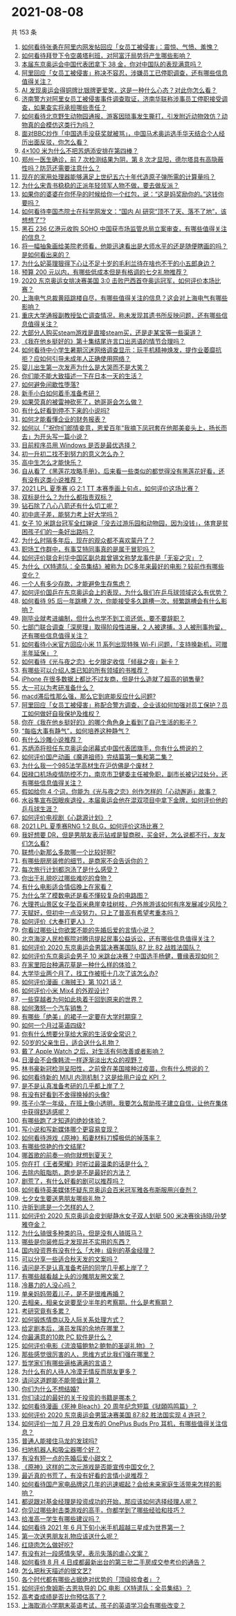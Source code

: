 # 2021-08-08

共 153 条

<!-- BEGIN -->
<!-- 最后更新时间 Sun Aug 08 2021 17:01:57 GMT+0800 (China Standard Time) -->

1. [如何看待张勇在阿里内网发帖回应「女员工被侵害」：震惊、气愤、羞愧？](https://www.zhihu.com/question/478136579)
1. [如何看待拜登下令空袭塔利班，对阿富汗局势将产生哪些影响？](https://www.zhihu.com/question/478149227)
1. [本届东京奥运会中国代表团拿下 38 金，你对中国队的表现满意吗？](https://www.zhihu.com/question/478049824)
1. [阿里回应「女员工被侵害」称决不容忍，涉嫌员工已停职调查，还有哪些信息值得关注？](https://www.zhihu.com/question/478068481)
1. [AI
   发现奥运会得铜牌比银牌更爱笑，这是一种什么心态？对此你怎么看？](https://www.zhihu.com/question/477245106)
1. [济南警方对阿里女员工被侵害事件调查取证，济南华联称涉事员工停职接受调查，如果查实将承担哪些责任？](https://www.zhihu.com/question/478166547)
1. [如何看待北京野生动物园通报，游客因琐事发生撕打，引发附近动物效仿？动物真的会模仿这类行为吗？](https://www.zhihu.com/question/478198359)
1. [面对BBC炒作「中国选手没获奖就被骂」，中国马术奥运选手华天结合个人经历出面反驳，你怎么看？](https://www.zhihu.com/question/477997777)
1. [4×100 米为什么不把苏炳添安排在第四棒？](https://www.zhihu.com/question/477860059)
1. [郑州一医生确诊，前 7 次检测结果为阴，第 8
   次才显阳，德尔塔具有高隐蔽性吗？防范还需要注意什么？](https://www.zhihu.com/question/478082310)
1. [现在的家用处理器能够满足上世纪五六十年代造原子弹所需的计算量吗？](https://www.zhihu.com/question/463181858)
1. [为什么宋青书稳稳的正派年轻领军人物不做，要去做反派？](https://www.zhihu.com/question/359686707)
1. [如果你的婆婆在你怀孕的时候给你一个红包，说：“这是妈奖励你的。”这钱你要吗？](https://www.zhihu.com/question/475829175)
1. [如何看待李国杰院士在科学网发文：“国内 AI
   研究“顶不了天、落不了地”，该想想了”?](https://www.zhihu.com/question/477722784)
1. [黑石 236 亿港元收购 SOHO
   中国获市场监管总局立案审查，有哪些值得关注的信息？](https://www.zhihu.com/question/477860383)
1. [将一幅抽象画给美院老师看，他能迅速看出是大师水平的还是随便瞎画的吗？是如何看出来的？](https://www.zhihu.com/question/314754694)
1. [为什么妃英理狠得下心让不足十岁的毛利兰待在啥也不干的小五郎身边？](https://www.zhihu.com/question/406355500)
1. [预算 200 元以内，有哪些低成本但是有格调的七夕礼物推荐？](https://www.zhihu.com/question/475269659)
1. [2020 东京奥运女排决赛美国 3:0
   击败巴西首夺奥运冠军，如何评价本场比赛？](https://www.zhihu.com/question/478172012)
1. [上海电气总裁黄瓯跳楼自尽，有哪些值得关注的信息？这会对上海电气有哪些影响？](https://www.zhihu.com/question/477621651)
1. [重庆大学通报副教授坠亡调查情况，称未发现其遗书所反映问题，还有哪些信息值得关注？](https://www.zhihu.com/question/477922134)
1. [大部分人购买steam游戏是直接steam买，还是走某宝等一些渠道？](https://www.zhihu.com/question/405486805)
1. [《我在他乡挺好的》第十集结尾许言口出恶语的情节合理吗？](https://www.zhihu.com/question/477121087)
1. [如何看待中小学生暑期沉迷网络调查显示：玩手机精神焕发，提作业萎靡抗拒？应如何引导未成年人正确使用网络？](https://www.zhihu.com/question/477939481)
1. [婴儿出生第一次发声为什么是大哭而不是大笑？](https://www.zhihu.com/question/36066799)
1. [你们能不能大致描述一下在日本一天的生活？](https://www.zhihu.com/question/477593837)
1. [如何避免间歇性堕落?](https://www.zhihu.com/question/388686475)
1. [新手小白如何着手准备考研？](https://www.zhihu.com/question/283284100)
1. [如果荧真的被雷神砍死了，她哥哥会怎么做？](https://www.zhihu.com/question/477471702)
1. [有什么好看到停不下来的小说吗?](https://www.zhihu.com/question/440502581)
1. [如何才能看懂企业的财务报表？](https://www.zhihu.com/question/27785329)
1. [如何以「”祝你们郎情妾意，恩爱百年“我摘下凤冠套在他那美妾头上，扬长而去」为开头写一篇小说？](https://www.zhihu.com/question/461013656)
1. [目前程序员用 Windows 是否是最优选择？](https://www.zhihu.com/question/477889012)
1. [初一升初二找不到努力的意义怎么办？](https://www.zhihu.com/question/478138700)
1. [高中生怎么才能快乐？](https://www.zhihu.com/question/444888990)
1. [自从看了《黑莲花攻略手册》，后来看一些类似的都觉得没有黑莲花好看，还有没有这类小说推荐？](https://www.zhihu.com/question/337178212)
1. [2021 LPL 夏季赛 iG 2:1 TT
   本赛季画上句点，如何评价这场比赛？](https://www.zhihu.com/question/478015002)
1. [双标是什么？为什么都指责双标？](https://www.zhihu.com/question/320697872)
1. [钻石除了八心八箭还有什么切工呢？](https://www.zhihu.com/question/432735685)
1. [初中底子差，能努力考上好大学吗？](https://www.zhihu.com/question/476607041)
1. [女子 10
   米跳台冠军全红婵说「没去过游乐园和动物园，因为没钱」，体育是贫困孩子们的一条好出路吗？](https://www.zhihu.com/question/477586825)
1. [为什么时隔多年后，现在的观众都不喜欢蒙丹了？](https://www.zhihu.com/question/472556684)
1. [职场工作群中，有事艾特同事真的是属于冒犯吗？](https://www.zhihu.com/question/465443963)
1. [如何评价联合利华中国区副总裁曾锡文称梦龙事件是「无妄之灾」？](https://www.zhihu.com/question/477777632)
1. [为什么《X特遣队：全员集结》被称为
   DC多年来最好的电影？较前作有哪些变化？](https://www.zhihu.com/question/475792645)
1. [一个人有多少存款，才能避免生存焦虑？](https://www.zhihu.com/question/391300078)
1. [如何评价国乒在东京奥运会上的表现，为什么我们在乒乓球领域这么有优势？](https://www.zhihu.com/question/478006779)
1. [如何看待 95 后一年跳槽 7
   次，你能接受多久跳槽一次，频繁跳槽会有什么影响？](https://www.zhihu.com/question/476738123)
1. [刚毕业就考进编制，但什么也学不到工资还低，要不要辞职？](https://www.zhihu.com/question/477127718)
1. [七部门联合调查「深房理」取得阶段性进展，2 人被逮捕，3
   人被刑事拘留，还有哪些信息值得关注？](https://www.zhihu.com/question/478029208)
1. [如何看待小米官方回应小米 11 系列出现特殊 Wi-Fi
   问题，「支持换新机，可赠半年延保」？](https://www.zhihu.com/question/477855445)
1. [如何看待《光与夜之恋》七夕限定收信「倾昼之夜」新卡？](https://www.zhihu.com/question/478164895)
1. [有哪些可以介绍人类已知的所有领域的书推荐？](https://www.zhihu.com/question/469813798)
1. [iPhone
   在很多数据上都比不过友商，但是什么造就了超高的销售量?](https://www.zhihu.com/question/476745626)
1. [大一可以为考研准备什么？](https://www.zhihu.com/question/267700809)
1. [macd滞后性那么强，那么它到底能反应什么问题?](https://www.zhihu.com/question/451249179)
1. [阿里回应「女员工被侵害」称配合警方调查，企业该如何加强对员工保护？员工如何做好自我保护及维权？](https://www.zhihu.com/question/478107972)
1. [你在《我在他乡挺好的》的哪个角色身上看到了自己生活的影子？](https://www.zhihu.com/question/475916496)
1. [“每临大事有静气”，如何培养这种静气？](https://www.zhihu.com/question/340138252)
1. [有什么沙雕小说推荐？](https://www.zhihu.com/question/376870687)
1. [苏炳添将担任东京奥运会闭幕式中国代表团旗手，你有什么想说的？](https://www.zhihu.com/question/478064919)
1. [如何评价国产动画《魔道祖师》完结篇第一集和第二集？](https://www.zhihu.com/question/477802080)
1. [为什么我一个985法学高材生在沪仿佛是个废材？](https://www.zhihu.com/question/477345946)
1. [因禄口机场疫情防控不力，南京市卫健委主任被免职，副市长被记过处分，还有哪些信息值得关注？](https://www.zhihu.com/question/478042504)
1. [假如给你 4
   个词，你能为《光与夜之恋》创作怎样的「心动邂逅」故事？](https://www.zhihu.com/question/477227470)
1. [水谷隼宣布因眼疾退役，本届奥运会他在混双项目中拿下金牌，如何评价他的乒乓球生涯？](https://www.zhihu.com/question/477818815)
1. [如何评价电视剧《心跳源计划》？](https://www.zhihu.com/question/457295420)
1. [2021 LPL 夏季赛RNG 1:2 BLG，如何评价这场比赛？](https://www.zhihu.com/question/478058347)
1. [我好想要
   DR，但是男朋友表示钻戒是智商税，买金好，怎么说都不行，友友们怎么看?](https://www.zhihu.com/question/476531252)
1. [联想小新那么多款哪一个比较好啊?](https://www.zhihu.com/question/446796390)
1. [有哪些厨房装修的细节，是商家不会告诉你的？](https://www.zhihu.com/question/359436060)
1. [每次旅行计划都泡汤了是什么感受？](https://www.zhihu.com/question/476201616)
1. [你出于礼貌吃过哪些难吃的食物？](https://www.zhihu.com/question/475503789)
1. [有什么电影适合情侣晚上在家看？](https://www.zhihu.com/question/358887778)
1. [为什么学了模数电还是看不懂较复杂的电路图？](https://www.zhihu.com/question/432824969)
1. [大理苍山景区女子坠百米悬崖幸挂树枝，户外旅游该如何有序发展减少风险？](https://www.zhihu.com/question/477425652)
1. [天赋好，但初中一点没努力，只上了普高有希望考重本吗？](https://www.zhihu.com/question/476203600)
1. [如何评价《大奉打更人》？](https://www.zhihu.com/question/405669570)
1. [你看过哪些让你欲罢不能的先婚后爱的言情小说？](https://www.zhihu.com/question/346921290)
1. [北京海淀人民检察院对腾讯提起民事公益诉讼，还有哪些信息值得关注？](https://www.zhihu.com/question/477859695)
1. [如何评价 2020 东京奥运会男篮决赛美国队 87 比 82
   战胜法国队？](https://www.zhihu.com/question/477937942)
1. [如何评价东京奥运会男子 10
   米跳台决赛？中国选手杨健，曹缘表现如何？](https://www.zhihu.com/question/477997717)
1. [在家里阳台种满花草是一种什么样的体验？](https://www.zhihu.com/question/461296029)
1. [大学毕业两个月了，找工作被拒十几次了该怎么办?](https://www.zhihu.com/question/476445233)
1. [如何评价漫画《海贼王》第 1021 话？](https://www.zhihu.com/question/477711074)
1. [如何评价小米 Mix4 的外观设计?](https://www.zhihu.com/question/477884268)
1. [一些穿越者为何如此执着于回到原来的世界？](https://www.zhihu.com/question/342470067)
1. [如何激怒一个汽车销售？](https://www.zhihu.com/question/339586380)
1. [有哪些「绝美」的裙子一定要在大学时期穿？](https://www.zhihu.com/question/467045821)
1. [如何一个月过英语四级?](https://www.zhihu.com/question/323414525)
1. [你有什么想要分享给大家的生活安全常识？](https://www.zhihu.com/question/25144277)
1. [50岁的父亲生日，适合送什么礼物？](https://www.zhihu.com/question/21769109)
1. [戴了 Apple Watch 之后，对生活有何改善或者影响？](https://www.zhihu.com/question/33319167)
1. [日漫会不会像韩流一样逐渐淡出大众的视野？](https://www.zhihu.com/question/472080432)
1. [林书豪新冠检测呈阳性，之前曾在美国接种过疫苗，你有什么想说的？](https://www.zhihu.com/question/477946784)
1. [如何看待新的 MIUI 内测机制？这是给用户设立 KPI ？](https://www.zhihu.com/question/476869703)
1. [是不是认真准备考研的几乎都上岸了？](https://www.zhihu.com/question/452073317)
1. [有没有好看到不舍得换掉的头像?](https://www.zhihu.com/question/444911898)
1. [孩子小学一年级，在班上像小透明，我要怎么帮助孩子建立自信，让他在集体中获得舒适感呢？](https://www.zhihu.com/question/468896002)
1. [有哪些跑了才知道的绝妙体验？](https://www.zhihu.com/question/470573894)
1. [写小说和写新媒体哪个更容易变现？](https://www.zhihu.com/question/476919578)
1. [如何看待游戏《原神》稻妻材料刀镡极低的掉落率？](https://www.zhihu.com/question/476378732)
1. [有哪些惊艳的作文结尾?](https://www.zhihu.com/question/369181074)
1. [哪首歌的前奏一响你就想到夏天？](https://www.zhihu.com/question/477006405)
1. [你在打《王者荣耀》时听过最温柔的话是什么？](https://www.zhihu.com/question/473782243)
1. [去除内脏脂肪，跑步是不是最好的方法？](https://www.zhihu.com/question/427095682)
1. [剧荒了，有什么好看的剧可以推荐吗？](https://www.zhihu.com/question/476880000)
1. [如何看待英美媒体怀疑东京奥运会百米冠军雅各布斯服用兴奋剂？](https://www.zhihu.com/question/477207139)
1. [七夕女生要送男朋友哪些礼物？](https://www.zhihu.com/question/288920359)
1. [许昕到底是一个怎样的人？](https://www.zhihu.com/question/26562462)
1. [如何评价 2020 东京奥运会皮划艇静水女子双人划艇 500
   米决赛徐诗晓/孙梦雅夺金？](https://www.zhihu.com/question/477924426)
1. [为什么骑很多种类的马，但是没有人骑斑马？](https://www.zhihu.com/question/370589831)
1. [哪些是你装修后才发现并不实用的东西？](https://www.zhihu.com/question/472318638)
1. [国内投资界有没有什么「大神」级别的基金经理？](https://www.zhihu.com/question/471745048)
1. [可以分享一些适合秋天发的文案吗？](https://www.zhihu.com/question/476701140)
1. [请问是不是认真准备考研的同学几乎都上岸了？](https://www.zhihu.com/question/477664780)
1. [有哪些越看越上头的沙雕朋友圈文案？](https://www.zhihu.com/question/470436466)
1. [冷暴力的人没心吗？](https://www.zhihu.com/question/461127629)
1. [单亲妈妈带着儿子，是不是很难再婚？](https://www.zhihu.com/question/473240490)
1. [去相亲，相亲女说要至少半年的考察期，什么是考察期？](https://www.zhihu.com/question/477499318)
1. [考研究竟有多累？](https://www.zhihu.com/question/305504312)
1. [如何锻炼情商以及人际关系处理方式？](https://www.zhihu.com/question/332573219)
1. [给定剧本后，演员发挥的余地在哪里？](https://www.zhihu.com/question/61957015)
1. [你最满意的10款 PC 软件是什么？](https://www.zhihu.com/question/469450888)
1. [如何评价电影《流浪猫鲍勃2:鲍勃的圣诞礼物》？](https://www.zhihu.com/question/430198999)
1. [那些感觉很厉害的人，思维方式比我们强在哪里？](https://www.zhihu.com/question/444370761)
1. [哲学家们有哪些逼格满满的言语？](https://www.zhihu.com/question/36158362)
1. [为什么有的人待人冷漠无情反而朋友更多？](https://www.zhihu.com/question/270794084)
1. [请问这道题能不能带值计算？](https://www.zhihu.com/question/477266119)
1. [你们为什么不想结婚?](https://www.zhihu.com/question/470969088)
1. [你们读过的最好的关于投资的书籍是哪本？](https://www.zhihu.com/question/19870052)
1. [如何看待漫画《死神 Bleach》20
   周年纪念短篇《狱頣鸣鸣篇》？](https://www.zhihu.com/question/477547721)
1. [如何评价 2020 东京奥运会男篮决赛美国 87:82 胜法国实现 4
   连冠？](https://www.zhihu.com/question/477932633)
1. [如何评价一加 7 月 29 日发布的 OnePlus Buds Pro
   耳机，有哪些值得关注信息？](https://www.zhihu.com/question/474963428)
1. [普通人能接住马龙的发球吗?](https://www.zhihu.com/question/365520167)
1. [扫地机器人和吸尘器哪个好？](https://www.zhihu.com/question/28710282)
1. [有没有短一点的先婚后爱小甜文？](https://www.zhihu.com/question/425137776)
1. [《原神》这样的二次元游戏是否能宣传中国文化？](https://www.zhihu.com/question/476832017)
1. [最近真的书荒了，有没有好看的言情小说推荐？](https://www.zhihu.com/question/465306659)
1. [如何看待国产家电品牌这几年的迅速崛起？会给未来家庭生活带来怎样的影响？](https://www.zhihu.com/question/477838300)
1. [都说跟对基金经理是投资成功的开始，那应该如何选择经理人呢？](https://www.zhihu.com/question/471114433)
1. [你见过哪些射击类游戏的高手，你都学到了哪些经验和技巧？](https://www.zhihu.com/question/477744021)
1. [给准高一学生有哪些建议吗？](https://www.zhihu.com/question/411057603)
1. [如何看待 2021 年 6 月下旬小米手机超越三星成为世界第一？](https://www.zhihu.com/question/477320880)
1. [第一次送男朋友礼物应该送什么呢？](https://www.zhihu.com/question/320207842)
1. [红烧肉怎么做好吃?](https://www.zhihu.com/question/318827569)
1. [有没有对一段感情失望，表示失落的虐心文案？](https://www.zhihu.com/question/459513700)
1. [如何看待 8 月 4
   日成都最新出台的第三批二手房成交参考价的通告？](https://www.zhihu.com/question/477252191)
1. [怎么把秋天描述的很文艺?](https://www.zhihu.com/question/307953892)
1. [各个时代都有哪些占据绝对优势的「顶级掠食者」？](https://www.zhihu.com/question/475548160)
1. [如何评价詹姆斯·古恩执导的 DC 电影《X特遣队：全员集结》？](https://www.zhihu.com/question/476977382)
1. [高考查成绩是否比你预估高了？](https://www.zhihu.com/question/407531101)
1. [上海取消小学期末英语考试，孩子的英语学习会有哪些改变？](https://www.zhihu.com/question/477642053)

<!-- END -->
